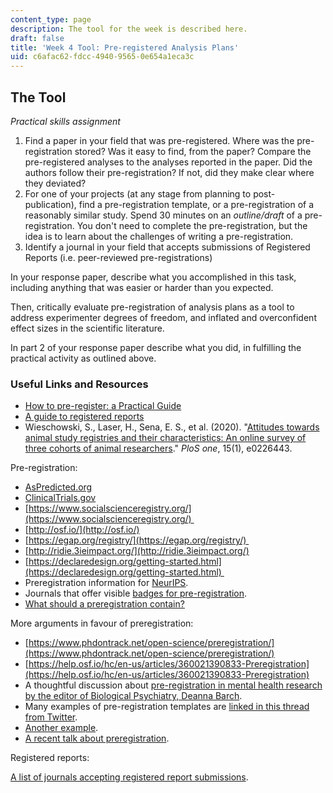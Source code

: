 ```yaml
---
content_type: page
description: The tool for the week is described here.
draft: false
title: 'Week 4 Tool: Pre-registered Analysis Plans'
uid: c6afac62-fdcc-4940-9565-0e654a1eca3c
---
```

## The Tool

*Practical skills assignment*

1. Find a paper in your field that was pre-registered. Where was the pre-registration stored? Was it easy to find, from the paper? Compare the pre-registered analyses to the analyses reported in the paper. Did the authors follow their pre-registration? If not, did they make clear where they deviated?
2. For one of your projects (at any stage from planning to post-publication), find a pre-registration template, or a pre-registration of a reasonably similar study. Spend 30 minutes on an *outline/draft* of a pre-registration. You don't need to complete the pre-registration, but the idea is to learn about the challenges of writing a pre-registration. 
3. Identify a journal in your field that accepts submissions of Registered Reports (i.e. peer-reviewed pre-registrations)

In your response paper, describe what you accomplished in this task, including anything that was easier or harder than you expected.

Then, critically evaluate pre-registration of analysis plans as a tool to address experimenter degrees of freedom, and inflated and overconfident effect sizes in the scientific literature.

In part 2 of your response paper describe what you did, in fulfilling the practical activity as outlined above. 

### Useful Links and Resources

- [How to pre-register: a Practical Guide](https://osf.io/2vu7m/)
- [A guide to registered reports](https://www.cos.io/initiatives/registered-reports)
- Wieschowski, S., Laser, H., Sena, E. S., et al. (2020). "[Attitudes towards animal study registries and their characteristics: An online survey of three cohorts of animal researchers](https://journals.plos.org/plosone/article?id=10.1371/journal.pone.0226443)." *PloS one*, 15(1), e0226443.

Pre-registration:

- [AsPredicted.org](https://aspredicted.org/)
- [ClinicalTrials.gov](https://clinicaltrials.gov)
- [https://www.socialscienceregistry.org/](https://www.socialscienceregistry.org/) 
- [http://osf.io/](http://osf.io/)
- [https://egap.org/registry/](https://egap.org/registry/) 
- [http://ridie.3ieimpact.org/](http://ridie.3ieimpact.org/)
- [https://declaredesign.org/getting-started.html](https://declaredesign.org/getting-started.html) 
- Preregistration information for [NeurIPS](https://preregister.science/neurips2020.html).
- Journals that offer visible [badges for pre-registration](https://www.cos.io/initiatives/badges).
- [What should a preregistration contain?](https://psyarxiv.com/cj5mh/)

More arguments in favour of preregistration:

- [https://www.phdontrack.net/open-science/preregistration/](https://www.phdontrack.net/open-science/preregistration/)
- [https://help.osf.io/hc/en-us/articles/360021390833-Preregistration](https://help.osf.io/hc/en-us/articles/360021390833-Preregistration)
- A thoughtful discussion about [pre-registration in mental health research by the editor of Biological Psychiatry, Deanna Barch](https://www.bpsgos.org/article/S2667-1743(21)00062-8/fulltext).
- Many examples of pre-registration templates are [linked in this thread from Twitter](https://twitter.com/katiecorker/status/1356693366256328708).
- [Another example](https://docs.google.com/document/d/1DaNmJEtBy04bq1l5OxS4JAscdZEkUGATURWwnBKLYxk/edit?pli=1).
- [A recent talk about preregistration](https://www.youtube.com/watch?v=-fz_kZvlWpw).

Registered reports:

[A list of journals accepting registered report submissions](https://www.cos.io/initiatives/registered-reports).